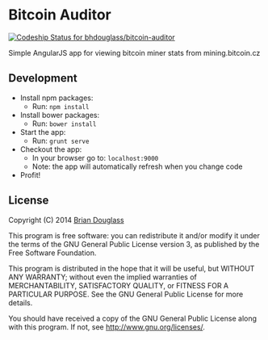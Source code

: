 # Bitcoin Auditor #

[ ![Codeship Status for bhdouglass/bitcoin-auditor](https://codeship.com/projects/14f3e3c0-63f1-0132-0720-76d0773b13a7/status?branch=master)](https://codeship.com/projects/52465)

Simple AngularJS app for viewing bitcoin miner stats from mining.bitcoin.cz

## Development ##

* Install npm packages:
    * Run: `npm install`
* Install bower packages:
    * Run: `bower install`
* Start the app:
    * Run: `grunt serve`
* Checkout the app:
    * In your browser go to: `localhost:9000`
    * Note: the app will automatically refresh when you change code
* Profit!

## License ##

Copyright (C) 2014 [Brian Douglass](http://bhdouglass.com/)

This program is free software: you can redistribute it and/or modify it under the terms of the GNU General Public License version 3, as published
by the Free Software Foundation.

This program is distributed in the hope that it will be useful, but WITHOUT ANY WARRANTY; without even the implied warranties of MERCHANTABILITY, SATISFACTORY QUALITY, or FITNESS FOR A PARTICULAR PURPOSE.  See the GNU General Public License for more details.

You should have received a copy of the GNU General Public License along with this program.  If not, see <http://www.gnu.org/licenses/>.
